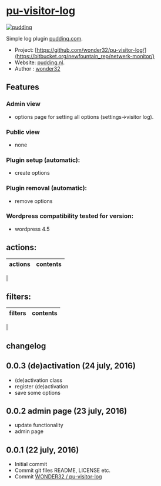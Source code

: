 # [pu-visitor-log](https://www.puddinq.mobi)

[![puddinq](http://www.puddinq.nl/wip/netwerk-monitor.jpg)](http://www.puddinq.mobi)

Simple log plugin [puddinq.com](https://www.puddinq.com).

* Project: [https://github.com/wonder32/pu-visitor-log/](https://bitbucket.org/newfountain_rep/netwerk-monitor/)
* Website: [puddinq.nl](https://www.newfountain.nl).
* Author : [wonder32](https://puddinq.mobi/wip/profiel/)

## Features

### Admin view
* options page for setting all options (settings->visitor log).

### Public view
* none

### Plugin setup (automatic):
* create options

### Plugin removal (automatic):
* remove options


### Wordpress compatibility tested for version:
* wordpress 4.5

## actions:
actions | contents
------------ | -------------
 |

## filters:
filters | contents
------------ | -------------
 |



## changelog

## 0.0.3 (de)activation (24 july, 2016)
* (de)activation class
* register (de)activation
* save some options

## 0.0.2 admin page (23 july, 2016)
* update functionality
* admin page

## 0.0.1 (22 july, 2016)
* Initial commit
* Commit git files README, LICENSE etc.
* Commit [WONDER32 / pu-visitor-log](https://www.puddinq.nl/wip/stefan-schotvanger/)